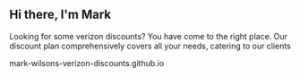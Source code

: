 ## Hi there, I'm Mark

Looking for some verizon discounts? You have come to the right place. Our discount plan comprehensively covers all your needs, catering to our clients


mark-wilsons-verizon-discounts.github.io
